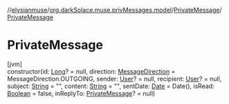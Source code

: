 //[elysianmuse](../../../index.md)/[org.darkSolace.muse.privMessages.model](../index.md)/[PrivateMessage](index.md)/[PrivateMessage](-private-message.md)

# PrivateMessage

[jvm]\
constructor(id: [Long](https://kotlinlang.org/api/latest/jvm/stdlib/kotlin/-long/index.html)? = null, direction: [MessageDirection](../-message-direction/index.md) = MessageDirection.OUTGOING, sender: [User](../../org.darkSolace.muse.user.model/-user/index.md)? = null, recipient: [User](../../org.darkSolace.muse.user.model/-user/index.md)? = null, subject: [String](https://kotlinlang.org/api/latest/jvm/stdlib/kotlin/-string/index.html) = &quot;&quot;, content: [String](https://kotlinlang.org/api/latest/jvm/stdlib/kotlin/-string/index.html) = &quot;&quot;, sentDate: [Date](https://docs.oracle.com/javase/8/docs/api/java/util/Date.html) = Date(), isRead: [Boolean](https://kotlinlang.org/api/latest/jvm/stdlib/kotlin/-boolean/index.html) = false, inReplyTo: [PrivateMessage](index.md)? = null)
